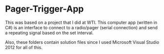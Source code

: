 Pager-Trigger-App
=================

This was based on a project that I did at WTI. This computer app (written in C#) is an interface to connect to a radio/pager (serial connection) and send a repeating signal based on the set interval.


Also, these folders contain solution files since I used Microsoft Visual Studio 2012 for all of this.
